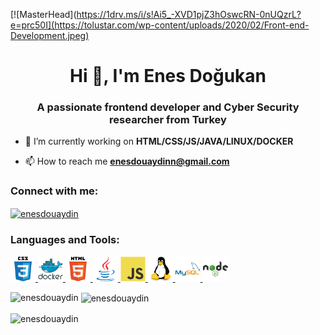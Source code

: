 [![MasterHead](https://1drv.ms/i/s!Ai5_-XVD1pjZ3hOswcRN-0nUQzrL?e=prc50I](https://tolustar.com/wp-content/uploads/2020/02/Front-end-Development.jpeg)
<h1 align="center">Hi 👋, I'm Enes Doğukan</h1>
<h3 align="center">A passionate frontend developer and Cyber Security researcher from Turkey</h3>

- 🔭 I’m currently working on **HTML/CSS/JS/JAVA/LINUX/DOCKER**

- 📫 How to reach me **enesdouaydinn@gmail.com**

<h3 align="left">Connect with me:</h3>
<p align="left">
<a href="https://linkedin.com/in/enesdouaydin" target="blank"><img align="center" src="https://raw.githubusercontent.com/rahuldkjain/github-profile-readme-generator/master/src/images/icons/Social/linked-in-alt.svg" alt="enesdouaydin" height="30" width="40" /></a>
</p>

<h3 align="left">Languages and Tools:</h3>
<p align="left"> <a href="https://www.w3schools.com/css/" target="_blank" rel="noreferrer"> <img src="https://raw.githubusercontent.com/devicons/devicon/master/icons/css3/css3-original-wordmark.svg" alt="css3" width="40" height="40"/> </a> <a href="https://www.docker.com/" target="_blank" rel="noreferrer"> <img src="https://raw.githubusercontent.com/devicons/devicon/master/icons/docker/docker-original-wordmark.svg" alt="docker" width="40" height="40"/> </a> <a href="https://www.w3.org/html/" target="_blank" rel="noreferrer"> <img src="https://raw.githubusercontent.com/devicons/devicon/master/icons/html5/html5-original-wordmark.svg" alt="html5" width="40" height="40"/> </a> <a href="https://www.java.com" target="_blank" rel="noreferrer"> <img src="https://raw.githubusercontent.com/devicons/devicon/master/icons/java/java-original.svg" alt="java" width="40" height="40"/> </a> <a href="https://developer.mozilla.org/en-US/docs/Web/JavaScript" target="_blank" rel="noreferrer"> <img src="https://raw.githubusercontent.com/devicons/devicon/master/icons/javascript/javascript-original.svg" alt="javascript" width="40" height="40"/> </a> <a href="https://www.linux.org/" target="_blank" rel="noreferrer"> <img src="https://raw.githubusercontent.com/devicons/devicon/master/icons/linux/linux-original.svg" alt="linux" width="40" height="40"/> </a> <a href="https://www.mysql.com/" target="_blank" rel="noreferrer"> <img src="https://raw.githubusercontent.com/devicons/devicon/master/icons/mysql/mysql-original-wordmark.svg" alt="mysql" width="40" height="40"/> </a> <a href="https://nodejs.org" target="_blank" rel="noreferrer"> <img src="https://raw.githubusercontent.com/devicons/devicon/master/icons/nodejs/nodejs-original-wordmark.svg" alt="nodejs" width="40" height="40"/> </a> </p>

<p><img align="left" src="https://github-readme-stats.vercel.app/api/top-langs?username=enesdouaydin&show_icons=true&locale=en&layout=compact" alt="enesdouaydin" /></p>

<p>&nbsp;<img align="center" src="https://github-readme-stats.vercel.app/api?username=enesdouaydin&show_icons=true&locale=en" alt="enesdouaydin" /></p>

<p><img align="center" src="https://github-readme-streak-stats.herokuapp.com/?user=enesdouaydin&" alt="enesdouaydin" /></p>
